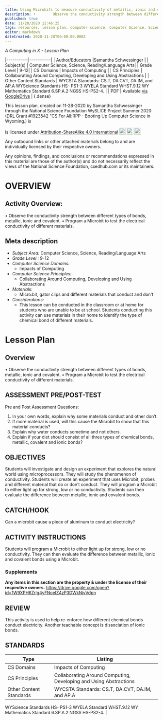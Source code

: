 ```yaml
---
title: Using Microbits to measure conductivity of metallic, ionic and covalent bonds.
description: •        Observe the conductivity strength between different types of bonds, metallic, ionic and covalent. •        Program a Microbit to test the electrical conductivity of different materials.
published: true
date: 11/28/2020 12:46:25
tags: resources, lesson plan, computer science, Computer Science, Science, Reading/Language Arts 
editor: markdown
dateCreated: 2020-11-28T00:00:00.000Z
---
```

*A Computing in X - Lesson Plan*

|-----------|-----------|
| Author/Educators |Samantha Schwessinger |
| Subject(s) | Computer Science, Science, Reading/Language Arts|
| Grade Level | 9-12|
| CS Domains | Impacts of Computing |
| CS Principles | Collaborating Around Computing, Developing and Using Abstractions |
| Other Content Standards | WYCSTA Standards: CS.T, DA.CVT, DA.IM, and AP.A
WYScience Standards HS- PS1-3
WYELA Standard WHST.9.12
WY Mathematics Standard 6.SP.A.2
NGSS HS-PS2-4. | 
| PDF | Available [via GoogleDrive]() |
{.dense}






This lesson plan, created on 11-28-2020 by Samantha Schwessinger through the National Science Foundation WySLICE Project Summer 2020 (DRL Grant #1923542 "CS For All:RPP - Booting Up Computer Science in Wyoming.) is  <p xmlns:cc="http://creativecommons.org/ns#" >  is licensed under <a href="http://creativecommons.org/licenses/by-sa/4.0/?ref=chooser-v1" target="_blank" rel="license noopener noreferrer" style="display:inline-block;">Attribution-ShareAlike 4.0 International<img style="height:22px!important;margin-left:3px;vertical-align:text-bottom;" src="https://mirrors.creativecommons.org/presskit/icons/cc.svg?ref=chooser-v1"><img style="height:22px!important;margin-left:3px;vertical-align:text-bottom;" src="https://mirrors.creativecommons.org/presskit/icons/by.svg?ref=chooser-v1"><img style="height:22px!important;margin-left:3px;vertical-align:text-bottom;" src="https://mirrors.creativecommons.org/presskit/icons/sa.svg?ref=chooser-v1"></a></p>


Any outbound links or other attached materials belong to and are individually licensed by their respective owners. 


Any opinions, findings, and conclusions or recommendations expressed in this material are those of the author(s) and do not necessarily reflect the views of the National Science Foundation, cxedhub.com or its maintainers.


# OVERVIEW
## Activity Overview:  
•        Observe the conductivity strength between different types of bonds, metallic, ionic and covalent. •        Program a Microbit to test the electrical conductivity of different materials.
## Meta description
+ *Subject Area:* Computer Science, Science, Reading/Language Arts 
+ *Grade Level :* 9-12 
+ *Computer Science Domains:*
   + Impacts of Computing
+ *Computer Science Principles:*
   + Collaborating Around Computing, Developing and Using Abstractions
+ *Materials:* 
   + Micro:bit, gator clips and different materials that conduct and don't
+ *Considerations:*
   + This lesson can be conducted in the classroom or at home for students who are unable to be at school.  Students conducting this activity can use materials in their home to identify the type of chemical bond of different materials.


# Lesson Plan
## Overview
•        Observe the conductivity strength between different types of bonds, metallic, ionic and covalent. •        Program a Microbit to test the electrical conductivity of different materials.
## ASSESSMENT PRE/POST-TEST
Pre and Post Assessment Questions:
1) In your own words, explain why some materials conduct and other don’t. 
2)  If more material is used, will this cause the Microbit to show that this material conducts?
3) Explain why water conducts sometime and not others.
4) Explain if your diet should consist of all three types of chemical bonds, metallic, covalent and ionic bonds?
## OBJECTIVES
Students will investigate and design an experiment that explores the natural world using microprocessors.  They will study the phenomenon of conductivity.  Students will create an experiment that uses Microbit, probes and different material that do or don’t conduct.  They will program a Microbit to either light up for strong, low or no conductivity. Students can then evaluate the difference between metallic, ionic and covalent bonds.


## CATCH/HOOK
Can a microbit cause a piece of aluminum to conduct electricity?


## ACTIVITY INSTRUCTIONS
Students will program a Microbit to either light up for strong, low or no conductivity. They can then evaluate the difference between metallic, ionic and covalent bonds using a Microbit.


### Supplements
**Any items in this section are the property & under the license of their respective owners.**
https://drive.google.com/open?id=1W9XPH6Zrlg4yFNoelZ4zP3DWkNivVdpn




## REVIEW
This activity is used to help re-enforce how different chemical bonds conduct electricity.  Another teachable concept is dissociation of ionic bonds.
## STANDARDS        
| Type | Listing | 
|-----------|-----------|
| CS Domains  | Impacts of Computing|
| CS Principles   | Collaborating Around Computing, Developing and Using Abstractions|
| Other Content Standards | WYCSTA Standards: CS.T, DA.CVT, DA.IM, and AP.A
WYScience Standards HS- PS1-3
WYELA Standard WHST.9.12
WY Mathematics Standard 6.SP.A.2
NGSS HS-PS2-4.  |